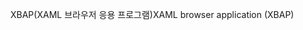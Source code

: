 <span data-ttu-id="dc3aa-101">XBAP(XAML 브라우저 응용 프로그램)</span><span class="sxs-lookup"><span data-stu-id="dc3aa-101">XAML browser application (XBAP)</span></span>